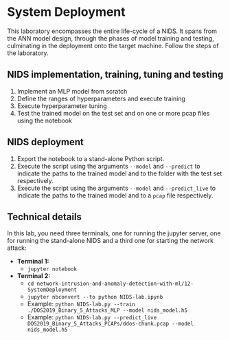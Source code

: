 # System Deployment
This laboratory encompasses the entire life-cycle of a NIDS. It spans from the ANN model design, through the phases of model training and testing, culminating in the deployment onto the target machine. Follow the steps of the laboratory.

## NIDS implementation, training, tuning and testing
1. Implement an MLP model from scratch
2. Define the ranges of hyperparameters and execute training
3. Execute hyperparameter tuning
4. Test the trained model on the test set and on one or more pcap files using the notebook

## NIDS deployment
1. Export the notebook to a stand-alone Python script.
2. Execute the script using the arguments ```--model``` and ```--predict``` to indicate the paths to the trained model and to the folder with the test set respectively. 
3. Execute the script using the arguments ```--model``` and ```--predict_live``` to indicate the paths to the trained model and to a ```pcap``` file respectively.


## Technical details
In this lab, you need three terminals, one for running the jupyter server, one for running the stand-alone NIDS and a third one for starting the network attack:

- **Terminal 1:**
    - ```jupyter notebook```
- **Terminal 2:**
    - ```cd network-intrusion-and-anomaly-detection-with-ml/12-SystemDeployment```
    - ```jupyter nbconvert --to python NIDS-lab.ipynb```
    - Example: ```python NIDS-lab.py --train ./DOS2019_Binary_5_Attacks_MLP --model nids_model.h5```
    - Example: ```python NIDS-lab.py --predict_live DOS2019_Binary_5_Attacks_PCAPs/ddos-chunk.pcap --model nids_model.h5```
